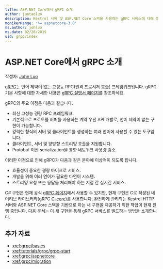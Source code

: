 ```yaml
---
title: ASP.NET Core에서 gRPC 소개
author: juntaoluo
description: Kestrel 서버 및 ASP.NET Core 스택을 사용하는 gRPC 서비스에 대해 알아봅니다.
monikerRange: '>= aspnetcore-3.0'
ms.author: johluo
ms.date: 02/26/2019
uid: grpc/index
---
```

# <a name="introduction-to-grpc-on-aspnet-core"></a>ASP.NET Core에서 gRPC 소개

작성자: [John Luo](https://github.com/juntaoluo)

[gRPC](https://grpc.io/docs/guides/)는 언어 제약이 없는 고성능 RPC(원격 프로시저 호출) 프레임워크입니다. gRPC 기본 사항에 대한 자세한 내용은 [gRPC 설명서 페이지](https://grpc.io/docs/)를 참조하세요.

gRPC의 주요 이점은 다음과 같습니다.
* 최신 고성능 경량 RPC 프레임워크.
* 기본적으로 프로토콜 버퍼를 사용하는 계약 우선 API 개발로, 언어 제약이 없는 구현이 가능합니다.
* 강력한 형식의 서버 및 클라이언트를 생성하는 여러 언어에 사용할 수 있는 도구입니다.
* 클라이언트, 서버 및 양방향 스트리밍 호출을 지원합니다.
* Protobuf 이진 serialization을 통한 네트워크 사용량 감소.

이러한 이점으로 인해 gRPC가 다음과 같은 분야에 이상적이 되도록 합니다.
* 효율성이 중요한 경량 마이크로 서비스.
* 개발을 위해 여러 언어가 필요한 다언어 시스템.
* 스트리밍 요청 또는 응답을 처리해야 하는 지점 간 실시간 서비스.

C# 구현은 현재 공식 [gRPC 페이지](https://grpc.io/docs/quickstart/csharp.html)에서 사용할 수 있지만, 현재 구현은 C로 작성된 네이티브 라이브러리(gRPC [C-core](https://grpc.io/blog/grpc-stacks))를 사용합니다. 완전하게 관리되는 Kestrel HTTP 서버와 ASP.NET Core 스택을 기반으로 하는 새 구현을 제공하기 위한 작업이 현재 진행 중입니다. 다음 문서는 이 새 구현을 통해 gRPC 서비스를 빌드하는 방법을 소개합니다.

## <a name="additional-resources"></a>추가 자료

* <xref:grpc/basics>
* <xref:tutorials/grpc/grpc-start>
* <xref:grpc/aspnetcore>
* <xref:grpc/migration>